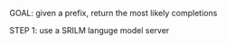 GOAL: given a prefix, return the most likely completions

STEP 1: use a SRILM languge model server

